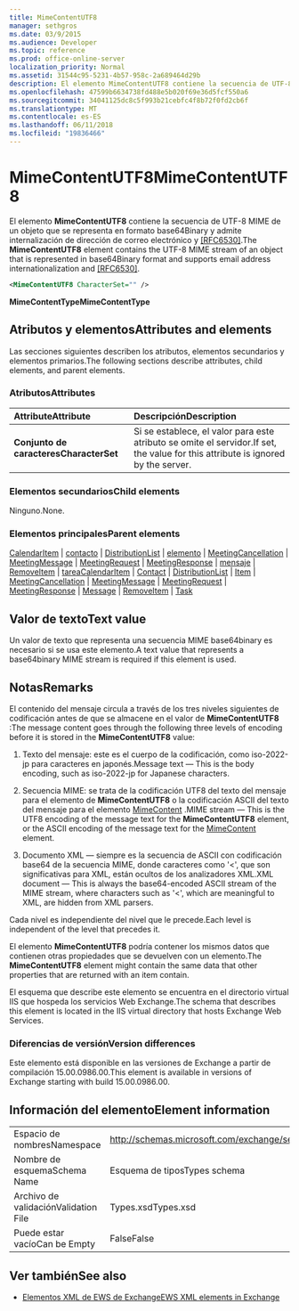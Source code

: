```yaml
---
title: MimeContentUTF8
manager: sethgros
ms.date: 03/9/2015
ms.audience: Developer
ms.topic: reference
ms.prod: office-online-server
localization_priority: Normal
ms.assetid: 31544c95-5231-4b57-958c-2a689464d29b
description: El elemento MimeContentUTF8 contiene la secuencia de UTF-8 MIME de un objeto que se representa en formato base64Binary y admite internalización de dirección de correo electrónico y [RFC6530].
ms.openlocfilehash: 47599b6634738fd488e5b020f69e36d5fcf550a6
ms.sourcegitcommit: 34041125dc8c5f993b21cebfc4f8b72f0fd2cb6f
ms.translationtype: MT
ms.contentlocale: es-ES
ms.lasthandoff: 06/11/2018
ms.locfileid: "19836466"
---
```

# <a name="mimecontentutf8"></a><span data-ttu-id="b011e-103">MimeContentUTF8</span><span class="sxs-lookup"><span data-stu-id="b011e-103">MimeContentUTF8</span></span>

<span data-ttu-id="b011e-104">El elemento **MimeContentUTF8** contiene la secuencia de UTF-8 MIME de un objeto que se representa en formato base64Binary y admite internalización de dirección de correo electrónico y [[RFC6530]](http://www.rfc-editor.org/rfc/rfc6530.txt).</span><span class="sxs-lookup"><span data-stu-id="b011e-104">The **MimeContentUTF8** element contains the UTF-8 MIME stream of an object that is represented in base64Binary format and supports email address internationalization and [[RFC6530]](http://www.rfc-editor.org/rfc/rfc6530.txt).</span></span>
  
```XML
<MimeContentUTF8 CharacterSet="" />
```

 <span data-ttu-id="b011e-105">**MimeContentType**</span><span class="sxs-lookup"><span data-stu-id="b011e-105">**MimeContentType**</span></span>
## <a name="attributes-and-elements"></a><span data-ttu-id="b011e-106">Atributos y elementos</span><span class="sxs-lookup"><span data-stu-id="b011e-106">Attributes and elements</span></span>

<span data-ttu-id="b011e-107">Las secciones siguientes describen los atributos, elementos secundarios y elementos primarios.</span><span class="sxs-lookup"><span data-stu-id="b011e-107">The following sections describe attributes, child elements, and parent elements.</span></span>
  
### <a name="attributes"></a><span data-ttu-id="b011e-108">Atributos</span><span class="sxs-lookup"><span data-stu-id="b011e-108">Attributes</span></span>

|<span data-ttu-id="b011e-109">**Attribute**</span><span class="sxs-lookup"><span data-stu-id="b011e-109">**Attribute**</span></span>|<span data-ttu-id="b011e-110">**Descripción**</span><span class="sxs-lookup"><span data-stu-id="b011e-110">**Description**</span></span>|
|:-----|:-----|
|<span data-ttu-id="b011e-111">**Conjunto de caracteres**</span><span class="sxs-lookup"><span data-stu-id="b011e-111">**CharacterSet**</span></span> <br/> |<span data-ttu-id="b011e-112">Si se establece, el valor para este atributo se omite el servidor.</span><span class="sxs-lookup"><span data-stu-id="b011e-112">If set, the value for this attribute is ignored by the server.</span></span>  <br/> |
   
### <a name="child-elements"></a><span data-ttu-id="b011e-113">Elementos secundarios</span><span class="sxs-lookup"><span data-stu-id="b011e-113">Child elements</span></span>

<span data-ttu-id="b011e-114">Ninguno.</span><span class="sxs-lookup"><span data-stu-id="b011e-114">None.</span></span>
  
### <a name="parent-elements"></a><span data-ttu-id="b011e-115">Elementos principales</span><span class="sxs-lookup"><span data-stu-id="b011e-115">Parent elements</span></span>

<span data-ttu-id="b011e-116">[CalendarItem](calendaritem.md) | [contacto](contact.md) | [DistributionList](distributionlist.md) | [elemento](item.md) | [MeetingCancellation](meetingcancellation.md) | [MeetingMessage](meetingmessage.md) | [MeetingRequest](meetingrequest.md)  |  [ MeetingResponse](meetingresponse.md) | [mensaje](message-ex15websvcsotherref.md) | [RemoveItem](removeitem.md) | [tarea](task.md)</span><span class="sxs-lookup"><span data-stu-id="b011e-116">[CalendarItem](calendaritem.md) | [Contact](contact.md) | [DistributionList](distributionlist.md) | [Item](item.md) | [MeetingCancellation](meetingcancellation.md) | [MeetingMessage](meetingmessage.md) | [MeetingRequest](meetingrequest.md) | [MeetingResponse](meetingresponse.md) | [Message](message-ex15websvcsotherref.md) | [RemoveItem](removeitem.md) | [Task](task.md)</span></span>
  
## <a name="text-value"></a><span data-ttu-id="b011e-117">Valor de texto</span><span class="sxs-lookup"><span data-stu-id="b011e-117">Text value</span></span>

<span data-ttu-id="b011e-118">Un valor de texto que representa una secuencia MIME base64binary es necesario si se usa este elemento.</span><span class="sxs-lookup"><span data-stu-id="b011e-118">A text value that represents a base64binary MIME stream is required if this element is used.</span></span>
  
## <a name="remarks"></a><span data-ttu-id="b011e-119">Notas</span><span class="sxs-lookup"><span data-stu-id="b011e-119">Remarks</span></span>

<span data-ttu-id="b011e-120">El contenido del mensaje circula a través de los tres niveles siguientes de codificación antes de que se almacene en el valor de **MimeContentUTF8** :</span><span class="sxs-lookup"><span data-stu-id="b011e-120">The message content goes through the following three levels of encoding before it is stored in the **MimeContentUTF8** value:</span></span> 
  
1. <span data-ttu-id="b011e-121">Texto del mensaje: este es el cuerpo de la codificación, como iso-2022-jp para caracteres en japonés.</span><span class="sxs-lookup"><span data-stu-id="b011e-121">Message text — This is the body encoding, such as iso-2022-jp for Japanese characters.</span></span>
    
2. <span data-ttu-id="b011e-122">Secuencia MIME: se trata de la codificación UTF8 del texto del mensaje para el elemento de **MimeContentUTF8** o la codificación ASCII del texto del mensaje para el elemento [MimeContent](mimecontent.md) .</span><span class="sxs-lookup"><span data-stu-id="b011e-122">MIME stream — This is the UTF8 encoding of the message text for the **MimeContentUTF8** element, or the ASCII encoding of the message text for the [MimeContent](mimecontent.md) element.</span></span> 
    
3. <span data-ttu-id="b011e-123">Documento XML — siempre es la secuencia de ASCII con codificación base64 de la secuencia MIME, donde caracteres como '\<', que son significativas para XML, están ocultos de los analizadores XML.</span><span class="sxs-lookup"><span data-stu-id="b011e-123">XML document — This is always the base64-encoded ASCII stream of the MIME stream, where characters such as '\<', which are meaningful to XML, are hidden from XML parsers.</span></span>
    
<span data-ttu-id="b011e-124">Cada nivel es independiente del nivel que le precede.</span><span class="sxs-lookup"><span data-stu-id="b011e-124">Each level is independent of the level that precedes it.</span></span>
  
<span data-ttu-id="b011e-125">El elemento **MimeContentUTF8** podría contener los mismos datos que contienen otras propiedades que se devuelven con un elemento.</span><span class="sxs-lookup"><span data-stu-id="b011e-125">The **MimeContentUTF8** element might contain the same data that other properties that are returned with an item contain.</span></span> 
  
<span data-ttu-id="b011e-126">El esquema que describe este elemento se encuentra en el directorio virtual IIS que hospeda los servicios Web Exchange.</span><span class="sxs-lookup"><span data-stu-id="b011e-126">The schema that describes this element is located in the IIS virtual directory that hosts Exchange Web Services.</span></span>
  
### <a name="version-differences"></a><span data-ttu-id="b011e-127">Diferencias de versión</span><span class="sxs-lookup"><span data-stu-id="b011e-127">Version differences</span></span>

<span data-ttu-id="b011e-128">Este elemento está disponible en las versiones de Exchange a partir de compilación 15.00.0986.00.</span><span class="sxs-lookup"><span data-stu-id="b011e-128">This element is available in versions of Exchange starting with build 15.00.0986.00.</span></span>
  
## <a name="element-information"></a><span data-ttu-id="b011e-129">Información del elemento</span><span class="sxs-lookup"><span data-stu-id="b011e-129">Element information</span></span>

|||
|:-----|:-----|
|<span data-ttu-id="b011e-130">Espacio de nombres</span><span class="sxs-lookup"><span data-stu-id="b011e-130">Namespace</span></span>  <br/> |http://schemas.microsoft.com/exchange/services/2006/types  <br/> |
|<span data-ttu-id="b011e-131">Nombre de esquema</span><span class="sxs-lookup"><span data-stu-id="b011e-131">Schema Name</span></span>  <br/> |<span data-ttu-id="b011e-132">Esquema de tipos</span><span class="sxs-lookup"><span data-stu-id="b011e-132">Types schema</span></span>  <br/> |
|<span data-ttu-id="b011e-133">Archivo de validación</span><span class="sxs-lookup"><span data-stu-id="b011e-133">Validation File</span></span>  <br/> |<span data-ttu-id="b011e-134">Types.xsd</span><span class="sxs-lookup"><span data-stu-id="b011e-134">Types.xsd</span></span>  <br/> |
|<span data-ttu-id="b011e-135">Puede estar vacío</span><span class="sxs-lookup"><span data-stu-id="b011e-135">Can be Empty</span></span>  <br/> |<span data-ttu-id="b011e-136">False</span><span class="sxs-lookup"><span data-stu-id="b011e-136">False</span></span>  <br/> |
   
## <a name="see-also"></a><span data-ttu-id="b011e-137">Ver también</span><span class="sxs-lookup"><span data-stu-id="b011e-137">See also</span></span>



- [<span data-ttu-id="b011e-138">Elementos XML de EWS de Exchange</span><span class="sxs-lookup"><span data-stu-id="b011e-138">EWS XML elements in Exchange</span></span>](ews-xml-elements-in-exchange.md)

